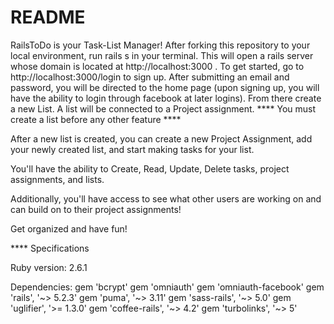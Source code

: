 # README

RailsToDo is your Task-List Manager!
After forking this repository to your local environment,
run rails s in your terminal. This will open a rails server whose domain is located
at http://localhost:3000 .
To get started, go to http://localhost:3000/login to sign up.
After submitting an email and password, you will be directed to the home page 
(upon signing up, you will have the ability to login through facebook at later logins).
From there create a new List.
A list will be connected to a Project assignment. 
**** You must create a list before any other feature **** 

After a new list is created, you can create a new Project Assignment, 
add your newly created list, and start making tasks for your list.

You'll have the ability to Create, Read, Update, Delete tasks, project assignments, and lists.

Additionally, you'll have access to see what other users are working on and can build on to their project assignments!

Get organized and have fun!

**** Specifications

Ruby version:
2.6.1

Dependencies: 
gem 'bcrypt'
gem 'omniauth'
gem 'omniauth-facebook'
gem 'rails', '~> 5.2.3'
gem 'puma', '~> 3.11'
gem 'sass-rails', '~> 5.0'
gem 'uglifier', '>= 1.3.0'
gem 'coffee-rails', '~> 4.2'
gem 'turbolinks', '~> 5'

